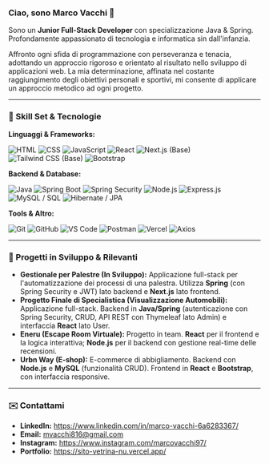 ### Ciao, sono Marco Vacchi 👋

Sono un **Junior Full-Stack Developer** con specializzazione Java & Spring. Profondamente appassionato di tecnologia e informatica sin dall'infanzia.

Affronto ogni sfida di programmazione con perseveranza e tenacia, adottando un approccio rigoroso e orientato al risultato nello sviluppo di applicazioni web. La mia determinazione, affinata nel costante raggiungimento degli obiettivi personali e sportivi, mi consente di applicare un approccio metodico ad ogni progetto.

---

### 🔧 Skill Set & Tecnologie

**Linguaggi & Frameworks:**

<p align="left">
  <img src="https://img.shields.io/badge/html5-%23E34F26.svg?style=for-the-badge&logo=html5&logoColor=white" alt="HTML">
  <img src="https://img.shields.io/badge/css3-%231572B6.svg?style=for-the-badge&logo=css3&logoColor=white" alt="CSS">
  <img src="https://img.shields.io/badge/javascript-%23323330.svg?style=for-the-badge&logo=javascript&logoColor=%23F7DF1E" alt="JavaScript">
  <img src="https://img.shields.io/badge/react-%2320232a.svg?style=for-the-badge&logo=react&logoColor=%2361DAFB" alt="React">
  <img src="https://img.shields.io/badge/Next.js-000000?style=for-the-badge&logo=nextdotjs&logoColor=white" alt="Next.js (Base)">
  <img src="https://img.shields.io/badge/tailwindcss-%2338B2AC.svg?style=for-the-badge&logo=tailwind-css&logoColor=white" alt="Tailwind CSS (Base)">
  <img src="https://img.shields.io/badge/bootstrap-%23563D7C.svg?style=for-the-badge&logo=bootstrap&logoColor=white" alt="Bootstrap">
</p>

**Backend & Database:**

<p align="left">
  <img src="https://img.shields.io/badge/java-%23ED8B00.svg?style=for-the-badge&logo=openjdk&logoColor=white" alt="Java">
  <img src="https://img.shields.io/badge/Spring%20Boot-6DB33F?style=for-the-badge&logo=spring-boot&logoColor=white" alt="Spring Boot">
  <img src="https://img.shields.io/badge/Spring%20Security-6DB33F?style=for-the-badge&logo=spring-security&logoColor=white" alt="Spring Security">
  <img src="https://img.shields.io/badge/node.js-6DA55F?style=for-the-badge&logo=node.js&logoColor=white" alt="Node.js">
  <img src="https://img.shields.io/badge/express.js-%23404D59.svg?style=for-the-badge&logo=express&logoColor=white" alt="Express.js">
  <img src="https://img.shields.io/badge/mysql-%2300f.svg?style=for-the-badge&logo=mysql&logoColor=white" alt="MySQL / SQL">
  <img src="https://img.shields.io/badge/Hibernate-59666C?style=for-the-badge&logo=hibernate&logoColor=white" alt="Hibernate / JPA">
</p>

**Tools & Altro:**

<p align="left">
  <img src="https://img.shields.io/badge/git-%23F05033.svg?style=for-the-badge&logo=git&logoColor=white" alt="Git">
  <img src="https://img.shields.io/badge/github-%23121011.svg?style=for-the-badge&logo=github&logoColor=white" alt="GitHub">
  <img src="https://img.shields.io/badge/Visual%20Studio%20Code-%23007ACC.svg?style=for-the-badge&logo=visual-studio-code&logoColor=white" alt="VS Code">
  <img src="https://img.shields.io/badge/Postman-FF6C37?style=for-the-badge&logo=postman&logoColor=white" alt="Postman">
  <img src="https://img.shields.io/badge/Vercel-000000?style=for-the-badge&logo=vercel&logoColor=white" alt="Vercel">
  <img src="https://img.shields.io/badge/axios-%239F75FF.svg?style=for-the-badge&logo=axios&logoColor=white" alt="Axios">
</p>

---

### 🚀 Progetti in Sviluppo & Rilevanti

* **Gestionale per Palestre (In Sviluppo):** Applicazione full-stack per l'automatizzazione dei processi di una palestra. Utilizza **Spring** (con Spring Security e JWT) lato backend e **Next.js** lato frontend.
* **Progetto Finale di Specialistica (Visualizzazione Automobili):** Applicazione full-stack. Backend in **Java/Spring** (autenticazione con Spring Security, CRUD, API REST con Thymeleaf lato Admin) e interfaccia **React** lato User.
* **Eneru (Escape Room Virtuale):** Progetto in team. **React** per il frontend e la logica interattiva; **Node.js** per il backend con gestione real-time delle recensioni.
* **Urbn Way (E-shop):** E-commerce di abbigliamento. Backend con **Node.js** e **MySQL** (funzionalità CRUD). Frontend in **React** e **Bootstrap**, con interfaccia responsive.

---

### ✉️ Contattami

* **LinkedIn:** https://www.linkedin.com/in/marco-vacchi-6a6283367/
* **Email:** mvacchi816@gmail.com
* **Instagram:** https://www.instagram.com/marcovacchi97/
* **Portfolio:** https://sito-vetrina-nu.vercel.app/
